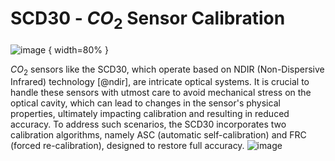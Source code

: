 # SCD30 - $CO_2$ Sensor Calibration 

![image](https://github.com/prasannaad/SCD30-Forced-Calibration-Server/assets/70738433/ae125eaa-394a-4c06-8c87-1e891a9891a1) { width=80% }

$CO_2$ sensors like the SCD30, which operate based on NDIR (Non-Dispersive Infrared) technology [@ndir], are intricate optical systems. 
It is crucial to handle these sensors with utmost care to avoid mechanical stress on the optical cavity, which can lead to changes in the sensor's physical properties, ultimately impacting calibration and resulting in reduced accuracy. To address such scenarios, the SCD30 incorporates two calibration algorithms, namely ASC (automatic self-calibration) and FRC (forced re-calibration), designed to restore full accuracy. 
![image](https://github.com/prasannaad/SCD30-Forced-Calibration-Server/assets/70738433/2137ba15-71ee-489e-b9f6-2ea3eb24bd0c)
